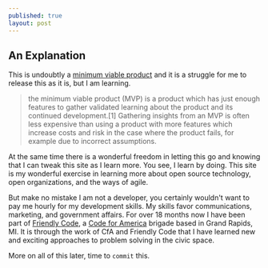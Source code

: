 ```yaml
---
published: true
layout: post
---
```


## An Explanation
This is undoubtly a [minimum viable product](https://en.wikipedia.org/wiki/Minimum_viable_product) and it is a struggle for me to release this as it is, but I am learning. 

> the minimum viable product (MVP) is a product which has just enough features to gather validated learning about the product and its continued development.[1] Gathering insights from an MVP is often less expensive than using a product with more features which increase costs and risk in the case where the product fails, for example due to incorrect assumptions.

At the same time there is a wonderful freedom in letting this go and knowing that I can tweak this site as I learn more. You see, I learn by doing. This site is my wonderful exercise in learning more about open source technology, open organizations, and the ways of agile. 

But make no mistake I am not a developer, you certainly wouldn't want to pay me hourly for my development skills. My skills favor communications, marketing, and government affairs. For over 18 months now I have been part of [Friendly Code](http://friendlycode.org), a [Code for America](http://www.codeforamerica.org) brigade based in Grand Rapids, MI. It is through the work of CfA and Friendly Code that I have learned new and exciting approaches to problem solving in the civic space.

More on all of this later, time to `commit` this.

